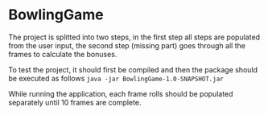 # BowlingGame

The project is splitted into two steps, in the first step all steps are populated from the user input, the second step (missing part) goes through all the frames to calculate the bonuses.

To test the project, it should first be compiled and then the package should be executed as follows `java -jar BowlingGame-1.0-SNAPSHOT.jar`

While running the application, each frame rolls should be populated separately until 10 frames are complete.
